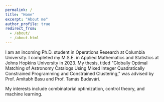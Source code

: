 ```yaml
---
permalink: /
title: "Home"
excerpt: "About me"
author_profile: true
redirect_from: 
  - /about/
  - /about.html
---
```


I am an incoming Ph.D. student in Operations Research at Columbia University. I completed my M.S.E. in Applied Mathematics and Statistics at Johns Hopkins University in 2023. My thesis, titled "Globally Optimal Matching of Astronomy Catalogs Using Mixed Integer Quadratically Constrained Programming and Constrained Clustering," was advised by Prof. Amitabh Basu and Prof. Tamás Budavári.

My interests include combinatorial optimization, control theory, and machine learning.
